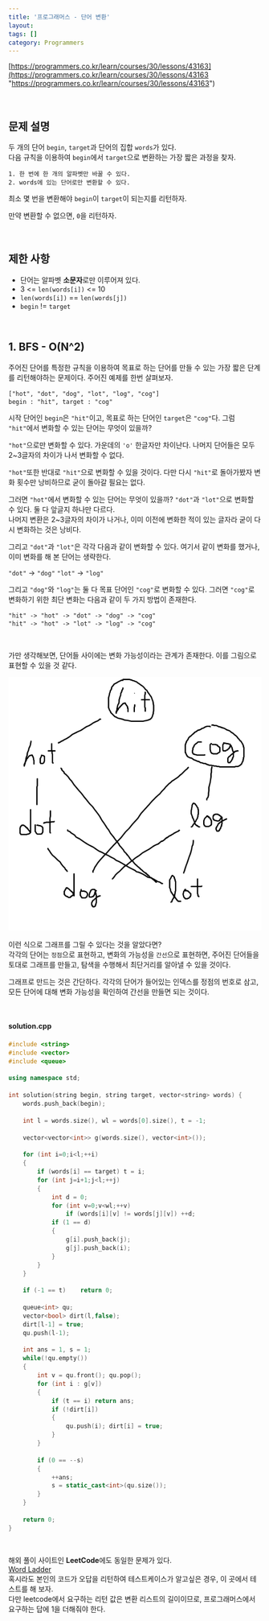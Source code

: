 ```yaml
---
title: '프로그래머스 - 단어 변환'
layout: 
tags: []
category: Programmers
---
```

[https://programmers.co.kr/learn/courses/30/lessons/43163](https://programmers.co.kr/learn/courses/30/lessons/43163 "https://programmers.co.kr/learn/courses/30/lessons/43163")

&nbsp;

## 문제 설명
두 개의 단어 ``begin``, ``target``과 단어의 집합 ``words``가 있다.  
다음 규칙을 이용하여 ``begin``에서 ``target``으로 변환하는 가장 짧은 과정을 찾자.

```
1. 한 번에 한 개의 알파벳만 바꿀 수 있다.
2. words에 있는 단어로만 변환할 수 있다.
```

최소 몇 번을 변환해야 ``begin``이 ``target``이 되는지를 리턴하자.  

만약 변환할 수 없으면, ``0``을 리턴하자.

&nbsp;

## 제한 사항
- 단어는 알파벳 **소문자**로만 이루어져 있다.
- 3 <= ``len(words[i])`` <= 10
- ``len(words[i])`` == ``len(words[j])``
- ``begin`` != ``target``

&nbsp;

## 1. BFS - O(N^2)

주어진 단어를 특정한 규칙을 이용하여 목표로 하는 단어를
만들 수 있는 가장 짧은 단계를 리턴해야하는 문제이다.
주어진 예제를 한번 살펴보자.

	["hot", "dot", "dog", "lot", "log", "cog"]
	begin : "hit", target : "cog"

시작 단어인 ``begin``은 ``"hit"``이고, 목표로 하는 단어인 ``target``은
``"cog"``다. 그럼 ``"hit"``에서 변화할 수 있는 단어는 무엇이 있을까?

``"hot"``으로만 변화할 수 있다. 가운데의 ``'o'`` 한글자만 차이난다.
나머지 단어들은 모두 2~3글자의 차이가 나서 변화할 수 없다.

``"hot"``또한 반대로 ``"hit"``으로 변화할 수 있을 것이다.
다만 다시 ``"hit"``로 돌아가봤자 변화 횟수만 낭비하므로 굳이 돌아갈 필요는 없다.

그러면 ``"hot"``에서 변화할 수 있는 단어는 무엇이 있을까?
``"dot"``과 ``"lot"``으로 변화할 수 있다. 둘 다 앞글지 하나만 다르다.  
나머지 변환은 2~3글자의 차이가 나거나, 이미 이전에 변화한 적이 있는 글자라
굳이 다시 변화하는 것은 낭비다.

그리고 ``"dot"``과 ``"lot"``은 각각 다음과 같이 변화할 수 있다.
여기서 같이 변화를 했거나, 이미 변화를 해 본 단어는 생략한다.  

``"dot"`` -> ``"dog"``
``"lot"`` -> ``"log"``

그리고 ``"dog"``와 ``"log"``는 둘 다 목표 단어인 ``"cog"``로
변화할 수 있다. 그러면 ``"cog"``로 변화하기 위한 최단 변화는 다음과 같이
두 가지 방법이 존재한다.

	"hit" -> "hot" -> "dot" -> "dog" -> "cog"
	"hit" -> "hot" -> "lot" -> "log" -> "cog"

&nbsp;

가만 생각해보면, 단어들 사이에는 변화 가능성이라는 관계가 존재한다.
이를 그림으로 표현할 수 있을 것 같다.

![Graph](/assets/images/programmers/p20/graph.png "Graph")

이런 식으로 그래프를 그릴 수 있다는 것을 알았다면?  
각각의 단어는 ``정점``으로 표현하고, 변화의 가능성을 ``간선``으로 표현하면,
주어진 단어들을 토대로 그래프를 만들고, 탐색을 수행해서 최단거리를
알아낼 수 있을 것이다.

그래프로 만드는 것은 간단하다. 각각의 단어가 들어있는 인덱스를
정점의 번호로 삼고, 모든 단어에 대해 변화 가능성을 확인하여
간선을 만들면 되는 것이다.  


&nbsp;

#### solution.cpp
```cpp
#include <string>
#include <vector>
#include <queue>

using namespace std;

int solution(string begin, string target, vector<string> words) {
    words.push_back(begin);
    
    int l = words.size(), wl = words[0].size(), t = -1;
    
    vector<vector<int>> g(words.size(), vector<int>());
    
    for (int i=0;i<l;++i)
    {
        if (words[i] == target) t = i;
        for (int j=i+1;j<l;++j)
        {
            int d = 0;
            for (int v=0;v<wl;++v)
                if (words[i][v] != words[j][v]) ++d;
            if (1 == d)
            {
                g[i].push_back(j);
                g[j].push_back(i);
            }
        }
    }
    
    if (-1 == t)    return 0;
    
    queue<int> qu;
    vector<bool> dirt(l,false);
    dirt[l-1] = true;
    qu.push(l-1);
    
    int ans = 1, s = 1;
    while(!qu.empty())
    {
        int v = qu.front(); qu.pop();
        for (int i : g[v])
        {
            if (t == i) return ans;
            if (!dirt[i])
            {
                qu.push(i); dirt[i] = true;
            }
        }
        
        if (0 == --s)
        {
            ++ans;
            s = static_cast<int>(qu.size());
        }
    }
    
    return 0;
}
```

&nbsp;

해외 풀이 사이트인 **LeetCode**에도 동일한 문제가 있다.  
[Word Ladder](https://leetcode.com/problems/word-ladder/ "Word Ladder")  
혹시라도 본인의 코드가 오답을 리턴하여 테스트케이스가 알고싶은 경우,
이 곳에서 테스트를 해 보자.  
다만 leetcode에서 요구하는 리턴 값은 변환 리스트의 길이이므로,
프로그래머스에서 요구하는 답에 1을 더해줘야 한다.